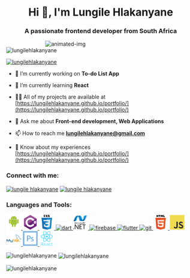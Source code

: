 
<h1 align="center">Hi 👋, I'm Lungile Hlakanyane</h1>
<h3 align="center">A passionate frontend developer from South Africa</h3>
<img align="right" width="400" src="https://media.tenor.com/GfSX-u7VGM4AAAAC/coding.gif" alt="animated-img" alt="animated-img">

<p align="left"> <img src="https://komarev.com/ghpvc/?username=lungilehlakanyane&label=Profile%20views&color=0e75b6&style=flat" alt="lungilehlakanyane" /> </p>

<p align="left"> <a href="https://github.com/ryo-ma/github-profile-trophy"><img src="https://github-profile-trophy.vercel.app/?username=lungilehlakanyane" alt="lungilehlakanyane" /></a> </p>

- 🔭 I’m currently working on **To-do List App**

- 🌱 I’m currently learning **React**

- 👨‍💻 All of my projects are available at [https://lungilehlakanyane.github.io/portfolio/](https://lungilehlakanyane.github.io/portfolio/)

- 💬 Ask me about **Front-end development, Web Applications**

- 📫 How to reach me **lungilehlakanyane@gmail.com**

- 📄 Know about my experiences [https://lungilehlakanyane.github.io/portfolio/](https://lungilehlakanyane.github.io/portfolio/)

<h3 align="left">Connect with me:</h3>
<p align="left">
<a href="https://linkedin.com/in/lungile hlakanyane" target="blank"><img align="center" src="https://raw.githubusercontent.com/rahuldkjain/github-profile-readme-generator/master/src/images/icons/Social/linked-in-alt.svg" alt="lungile hlakanyane" height="30" width="40" /></a>
<a href="https://fb.com/lungile hlakanyane" target="blank"><img align="center" src="https://raw.githubusercontent.com/rahuldkjain/github-profile-readme-generator/master/src/images/icons/Social/facebook.svg" alt="lungile hlakanyane" height="30" width="40" /></a>
</p>

<h3 align="left">Languages and Tools:</h3>
<p align="left"> <a href="https://developer.android.com" target="_blank" rel="noreferrer"> <img src="https://raw.githubusercontent.com/devicons/devicon/master/icons/android/android-original-wordmark.svg" alt="android" width="40" height="40"/> </a> <a href="https://www.w3schools.com/cs/" target="_blank" rel="noreferrer"> <img src="https://raw.githubusercontent.com/devicons/devicon/master/icons/csharp/csharp-original.svg" alt="csharp" width="40" height="40"/> </a> <a href="https://www.w3schools.com/css/" target="_blank" rel="noreferrer"> <img src="https://raw.githubusercontent.com/devicons/devicon/master/icons/css3/css3-original-wordmark.svg" alt="css3" width="40" height="40"/> </a> <a href="https://dart.dev" target="_blank" rel="noreferrer"> <img src="https://www.vectorlogo.zone/logos/dartlang/dartlang-icon.svg" alt="dart" width="40" height="40"/> </a> <a href="https://dotnet.microsoft.com/" target="_blank" rel="noreferrer"> <img src="https://raw.githubusercontent.com/devicons/devicon/master/icons/dot-net/dot-net-original-wordmark.svg" alt="dotnet" width="40" height="40"/> </a> <a href="https://firebase.google.com/" target="_blank" rel="noreferrer"> <img src="https://www.vectorlogo.zone/logos/firebase/firebase-icon.svg" alt="firebase" width="40" height="40"/> </a> <a href="https://flutter.dev" target="_blank" rel="noreferrer"> <img src="https://www.vectorlogo.zone/logos/flutterio/flutterio-icon.svg" alt="flutter" width="40" height="40"/> </a> <a href="https://git-scm.com/" target="_blank" rel="noreferrer"> <img src="https://www.vectorlogo.zone/logos/git-scm/git-scm-icon.svg" alt="git" width="40" height="40"/> </a> <a href="https://www.w3.org/html/" target="_blank" rel="noreferrer"> <img src="https://raw.githubusercontent.com/devicons/devicon/master/icons/html5/html5-original-wordmark.svg" alt="html5" width="40" height="40"/> </a> <a href="https://developer.mozilla.org/en-US/docs/Web/JavaScript" target="_blank" rel="noreferrer"> <img src="https://raw.githubusercontent.com/devicons/devicon/master/icons/javascript/javascript-original.svg" alt="javascript" width="40" height="40"/> </a> <a href="https://www.mysql.com/" target="_blank" rel="noreferrer"> <img src="https://raw.githubusercontent.com/devicons/devicon/master/icons/mysql/mysql-original-wordmark.svg" alt="mysql" width="40" height="40"/> </a> <a href="https://www.photoshop.com/en" target="_blank" rel="noreferrer"> <img src="https://raw.githubusercontent.com/devicons/devicon/master/icons/photoshop/photoshop-line.svg" alt="photoshop" width="40" height="40"/> </a> <a href="https://reactjs.org/" target="_blank" rel="noreferrer"> <img src="https://raw.githubusercontent.com/devicons/devicon/master/icons/react/react-original-wordmark.svg" alt="react" width="40" height="40"/> </a> </p>

<p><img align="left" src="https://github-readme-stats.vercel.app/api/top-langs?username=lungilehlakanyane&show_icons=true&locale=en&layout=compact" alt="lungilehlakanyane" /></p>

<p>&nbsp;<img align="center" src="https://github-readme-stats.vercel.app/api?username=lungilehlakanyane&show_icons=true&locale=en" alt="lungilehlakanyane" /></p>

<p><img align="center" src="https://github-readme-streak-stats.herokuapp.com/?user=lungilehlakanyane&" alt="lungilehlakanyane" /></p>
